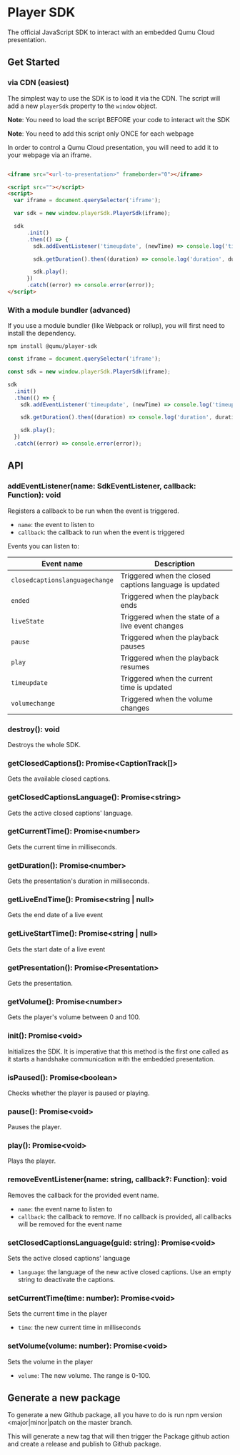 # Player SDK

The official JavaScript SDK to interact with an embedded Qumu Cloud presentation.

## Get Started

### via CDN (easiest)

The simplest way to use the SDK is to load it via the CDN. The script will add a new `playerSdk` property to the `window` object.

**Note**: You need to load the script BEFORE your code to interact wit the SDK

**Note**: You need to add this script only ONCE for each webpage

In order to control a Qumu Cloud presentation, you will need to add it to your webpage via an iframe.

```html

<iframe src="<url-to-presentation>" frameborder="0"></iframe>

<script src=""></script>
<script>
  var iframe = document.querySelector('iframe');

  var sdk = new window.playerSdk.PlayerSdk(iframe);

  sdk
      .init()
      .then(() => {
        sdk.addEventListener('timeupdate', (newTime) => console.log('timeupdate', newTime));

        sdk.getDuration().then((duration) => console.log('duration', duration));

        sdk.play();
      })
      .catch((error) => console.error(error));
</script>
```

### With a module bundler (advanced)

If you use a module bundler (like Webpack or rollup), you will first need to install the dependency.

```shell
npm install @qumu/player-sdk
```

```js
const iframe = document.querySelector('iframe');

const sdk = new window.playerSdk.PlayerSdk(iframe);

sdk
  .init()
  .then(() => {
    sdk.addEventListener('timeupdate', (newTime) => console.log('timeupdate', newTime));

    sdk.getDuration().then((duration) => console.log('duration', duration));

    sdk.play();
  })
  .catch((error) => console.error(error));
```

## API

### addEventListener(name: SdkEventListener, callback: Function): void

Registers a callback to be run when the event is triggered.

* `name`: the event to listen to
* `callback`: the callback to run when the event is triggered

Events you can listen to:

| Event name                     | Description                                            | 
|--------------------------------|--------------------------------------------------------|
| `closedcaptionslanguagechange` | Triggered when the closed captions language is updated |
| `ended`                        | Triggered when the playback ends                       |
| `liveState`                    | Triggered when the state of a live event changes       |
| `pause`                        | Triggered when the playback pauses                     |
| `play`                         | Triggered when the playback resumes                    |
| `timeupdate`                   | Triggered when the current time is updated             |
| `volumechange`                 | Triggered when the volume changes                      |

### destroy(): void

Destroys the whole SDK.

### getClosedCaptions(): Promise<CaptionTrack[]>

Gets the available closed captions.

### getClosedCaptionsLanguage(): Promise<string&gt;

Gets the active closed captions' language.

### getCurrentTime(): Promise<number&gt;

Gets the current time in milliseconds.

### getDuration(): Promise<number&gt;

Gets the presentation's duration in milliseconds.

### getLiveEndTime(): Promise<string | null&gt;

Gets the end date of a live event

### getLiveStartTime(): Promise<string | null&gt;

Gets the start date of a live event

### getPresentation(): Promise<Presentation&gt;

Gets the presentation.

### getVolume(): Promise<number&gt;

Gets the player's volume between 0 and 100.

### init(): Promise<void&gt;

Initializes the SDK. It is imperative that this method is the first one called as it starts a handshake communication with the embedded presentation.

### isPaused(): Promise<boolean&gt;

Checks whether the player is paused or playing.

### pause(): Promise<void&gt;

Pauses the player.

### play(): Promise<void&gt;

Plays the player.

### removeEventListener(name: string, callback?: Function): void

Removes the callback for the provided event name.

* `name`: the event name to listen to
* `callback`: the callback to remove. If no callback is provided, all callbacks will be removed for the event name

### setClosedCaptionsLanguage(guid: string): Promise<void&gt;

Sets the active closed captions' language

* `language`: the language of the new active closed captions. Use an empty string to deactivate the captions.

### setCurrentTime(time: number): Promise<void&gt;

Sets the current time in the player

* `time`: the new current time in milliseconds

### setVolume(volume: number): Promise<void&gt;

Sets the volume in the player

* `volume`: The new volume. The range is 0-100.

## Generate a new package

To generate a new Github package, all you have to do is run npm version <major|minor|patch on the master branch.

This will generate a new tag that will then trigger the Package github action and create a release and publish to Github package.
